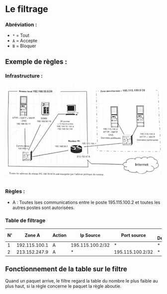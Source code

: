 # Le filtrage 

### Abréviation :

- `*` = Tout
- `A` = Accepte
- `B` = Bloquer

## Exemple de règles :

### Infrastructure :

![Exemple d'infrastructure avec filtrage](image/../filtrageReseau.png)

### Règles :

- A : Toutes lses communications entre le poste 195.115.100.2 et toutes les autres postes sont autorisées.

### Table de filtrage

| N' | Zone A | Action | Ip Source | Port source | Ip Destination | Port destination | Protocole | Etat TCP | Description |
|---------|---------|---------|---------|---------|---------|---------|---------|---------|---------|
| 1 | 192.115.100.1 | A | 195.115.100.2/32 | * | * | * | * | | A:Demande |
| 2 | 213.152.247.9 | A | * | 195.115.100.2/32 | * | * | * | | A:Retour |


## Fonctionnement de la table sur le filtre

Quand un paquet arrive, le filtre regard la table du nombre le plus faible au plus haut, si la règle concerne le paquet la règle aboutie. 